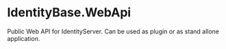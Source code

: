 # IdentityBase.WebApi

Public Web API for IdentityServer. Can be used as plugin or as stand allone application.
